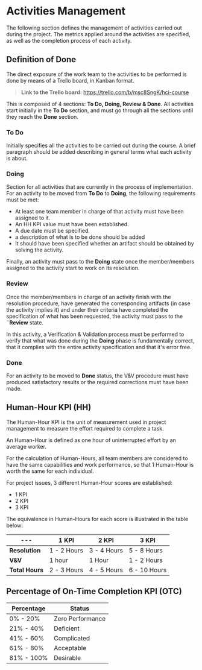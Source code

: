 # Activities Management

The following section defines the management of activities carried out during the project. The metrics applied around the activities are specified, as well as the completion process of each activity.

## Definition of Done

The direct exposure of the work team to the activities to be performed is done by means of a Trello board, in Kanban format.

> **Link to the Trello board:** https://trello.com/b/msc8SngK/hci-course 

This is composed of 4 sections: **To Do, Doing, Review & Done**. All activities start initially in the **To Do** section, and must go through all the sections until they reach the **Done** section.

### To Do
Initially specifies all the activities to be carried out during the course. A brief paragraph should be added describing in general terms what each activity is about.

### Doing
Section for all activities that are currently in the process of implementation. For an activity to be moved from **To Do** to **Doing**, the following requirements must be met:

- At least one team member in charge of that activity must have been assigned to it.
- An HH KPI value must have been established.
- A due date must be specified.
- a description of what is to be done should be added
- It should have been specified whether an artifact should be obtained by solving the activity.

Finally, an activity must pass to the **Doing** state once the member/members assigned to the activity start to work on its resolution. 

### Review

Once the member/members in charge of an activity finish with the resolution procedure, have generated the corresponding artifacts (in case the activity implies it) and under their criteria have completed the specification of what has been requested, the activity must pass to the ¨**Review** state.

In this activity, a Verification & Validation process must be performed to verify that what was done during the **Doing** phase is fundamentally correct, that it complies with the entire activity specification and that it's error free.


### Done
For an activity to be moved to **Done** status, the V&V procedure must have produced satisfactory results or the required corrections must have been made.

## Human-Hour KPI (HH)
The Human-Hour KPI is the unit of measurement used in project management to measure the effort required to complete a task.

An Human-Hour is defined as one hour of uninterrupted effort by an average worker.

For the calculation of Human-Hours, all team members are considered to have the same capabilities and work performance, so that 1 Human-Hour is worth the same for each individual.

For project issues, 3 different Human-Hour scores are established:

- 1 KPI
- 2 KPI
- 3 KPI

The equivalence in Human-Hours for each score is illustrated in the table below:

| --- | 1 KPI | 2 KPI | 3 KPI |
| --- | --- |---|---|
| **Resolution**| 1 - 2 Hours | 3 - 4 Hours | 5 - 8 Hours |
| **V&V**| 1 hour | 1 Hour | 1 - 2 Hours |
| **Total Hours**| 2 - 3 Hours | 4 - 5 Hours | 6 - 10 Hours |


## Percentage of On-Time Completion KPI (OTC)


| Percentage | Status |
| --- | --- |
| 0% - 20% | Zero Performance |
| 21% - 40% | Deficient |
| 41% - 60% | Complicated |
| 61% - 80% | Acceptable |
| 81% - 100% | Desirable |
